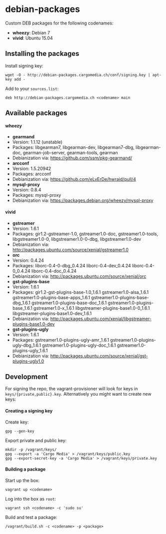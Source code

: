 debian-packages
===============
Custom DEB packages for the following codenames:
- **wheezy**: Debian 7
- **vivid**: Ubuntu 15.04

Installing the packages
-----------------------
Install signing key:
```
wget -O - http://debian-packages.cargomedia.ch/conf/signing.key | apt-key add -
```

Add to your `sources.list`:
```
deb http://debian-packages.cargomedia.ch <codename> main
```

Available packages
------------------
#### wheezy

- **gearmand**
 - Version: 1.1.12 (unstable)
 - Packages: libgearman7, libgearman-dev, libgearman7-dbg, libgearman-doc, gearman-job-server, gearman-tools, gearman
 - Debianization via: https://github.com/ssm/pkg-gearmand/
- **arcconf**
 - Version: 1.5.20942
 - Packages: arcconf
 - Debianization via: https://github.com/eLvErDe/hwraid/pull/4
- **mysql-proxy**
 - Version: 0.8.4
 - Packages: mysql-proxy
 - Debianization via: https://packages.debian.org/wheezy/mysql-proxy

#### vivid
- **gstreamer**
 - Version: 1.6.1
 - Packages: gir1.2-gstreamer-1.0, gstreamer1.0-doc, gstreamer1.0-tools, libgstreamer1.0-0, libgstreamer1.0-0-dbg, libgstreamer1.0-dev
 - Debianization via: http://packages.ubuntu.com/source/xenial/gstreamer1.0
- **orc**
 - Version: 0.4.24
 - Packages: liborc-0.4-0-dbg_0.4.24 liborc-0.4-dev_0.4.24 liborc-0.4-0_0.4.24 liborc-0.4-doc_0.4.24
 - Debianization via: http://packages.ubuntu.com/source/xenial/orc
- **gst-plugins-base**
 - Version: 1.6.1
 - Packages: gir1.2-gst-plugins-base-1.0_1.6.1 gstreamer1.0-alsa_1.6.1 gstreamer1.0-plugins-base-apps_1.6.1 gstreamer1.0-plugins-base-dbg_1.6.1 gstreamer1.0-plugins-base-doc_1.6.1 gstreamer1.0-plugins-base_1.6.1 gstreamer1.0-x_1.6.1 libgstreamer-plugins-base1.0-0_1.6.1 libgstreamer-plugins-base1.0-dev_1.6.1
 - Debianization via: http://packages.ubuntu.com/xenial/libgstreamer-plugins-base1.0-dev
- **gst-plugins-ugly**
 - Version: 1.6.1
 - Packages: gstreamer1.0-plugins-ugly-amr_1.6.1 gstreamer1.0-plugins-ugly-dbg_1.6.1 gstreamer1.0-plugins-ugly-doc_1.6.1 gstreamer1.0-plugins-ugly_1.6.1
 - Debianization via: http://packages.ubuntu.com/source/xenial/gst-plugins-ugly1.0
 
Development
-----------
For signing the repo, the vagrant-provisioner will look for keys in `keys/{private,public}.key`.
Alternatively you might want to create new keys:

#### Creating a signing key
Create key:
```
gpg --gen-key
```

Export private and public key:
```
mkdir -p /vagrant/keys/
gpg --export -a 'Cargo Media' > /vagrant/keys/public.key
gpg --export-secret-key -a 'Cargo Media' > /vagrant/keys/private.key
```

#### Building a package
Start up the box:
```
vagrant up <codename>
```

Log into the box as `root`:
```
vagrant ssh <codename> -c 'sudo su'
```

Build and test a package:
```
/vagrant/build.sh -c <codename> -p <package>
```
